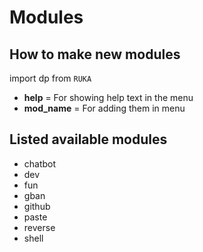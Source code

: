 # Modules

## How to make new modules
import dp from ```RUKA```

- __help__ = For showing help text in the menu
- __mod_name__ = For adding them in menu

## Listed available modules
- chatbot
- dev
- fun
- gban
- github
- paste
- reverse
- shell